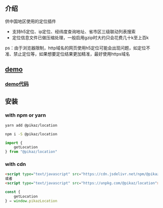 ## 介绍

供中国地区使用的定位插件

* 支持h5定位、ip定位、经纬度查询地址、省市区三级联动列表搜索
* 定位信息文件已做压缩处理，一般启用gzip时大约只会花费几十k至上百k

ps：由于浏览器限制，http域名的网页使用h5定位可能会出现问题，如定位不准、禁止定位等，如果想要定位结果更加精准，最好使用https域名

## [demo](https://pikaz-18.github.io/pikaz-location/example/index.html)

### [demo代码](https://github.com/pikaz-18/pikaz-location/tree/master/example)

## 安装

### with npm or yarn 

```bash
yarn add @pikaz/location

npm i -S @pikaz/location
```

```js
import {
    getLocation
} from "@pikaz/location"
```

### with cdn

```html
<script type="text/javascript" src="https://cdn.jsdelivr.net/npm/@pikaz/location"></script>
或者
<script type="text/javascript" src="https://unpkg.com/@pikaz/location"></script>
```

```js
const {
    getLocation
} = window.pikazLocation
```

